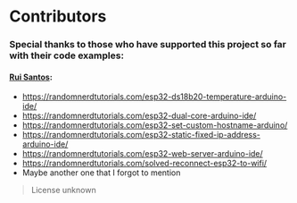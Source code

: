 # Contributors

### Special thanks to those who have supported this project so far with their code examples:

#### [Rui Santos](https://randomnerdtutorials.com):

* https://randomnerdtutorials.com/esp32-ds18b20-temperature-arduino-ide/
* https://randomnerdtutorials.com/esp32-dual-core-arduino-ide/
* https://randomnerdtutorials.com/esp32-set-custom-hostname-arduino/
* https://randomnerdtutorials.com/esp32-static-fixed-ip-address-arduino-ide/
* https://randomnerdtutorials.com/esp32-web-server-arduino-ide/
* https://randomnerdtutorials.com/solved-reconnect-esp32-to-wifi/
* Maybe another one that I forgot to mention

> License unknown

